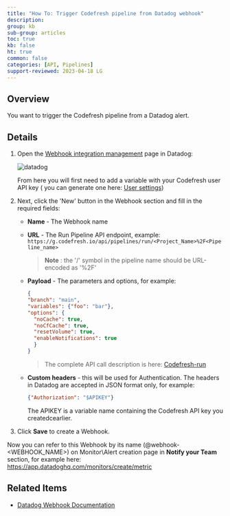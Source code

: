 ```yaml
---
title: "How To: Trigger Codefresh pipeline from Datadog webhook"
description: 
group: kb
sub-group: articles
toc: true
kb: false
ht: true
common: false
categories: [API, Pipelines]
support-reviewed: 2023-04-18 LG
---
```


## Overview

You want to trigger the Codefresh pipeline from a Datadog alert.

## Details

1. Open the [Webhook integration management](https://app.datadoghq.com/account/settings#integrations/webhooks) page in Datadog:

    ![datadog]({{site.baseurl}}/images/troubleshooting/datadog.png)

    From here you will first need to add a variable with your Codefresh user API key ( you can generate one here: [User settings](https://g.codefresh.io/user/settings))
2. Next, click the 'New' button in the Webhook section and fill in the required fields:
   * **Name** - The Webhook name
   * **URL** - The Run Pipeline API endpoint, example:
      `https://g.codefresh.io/api/pipelines/run/<Project_Name>%2F<Pipeline_name>`
      > **Note** : the '/' symbol in the pipeline name should be URL-encoded as '%2F'
   * **Payload** - The parameters and options, for example:

      ```json
      {  
      "branch": "main",  
      "variables": {"foo": "bar"},  
      "options": {  
        "noCache": true,  
        "noCfCache": true,  
        "resetVolume": true,  
        "enableNotifications": true  
        }  
      }
      ```

      > The complete API call description is here: [Codefresh-run](https://g.codefresh.io/api/#operation/pipelines-run-yaml)

   * **Custom headers** - this will be used for Authentication. The headers in Datadog are accepted in JSON format only, for example:

      ```json
      {"Authorization": "$APIKEY"}
      ```

      The APIKEY is a variable name containing the Codefresh API key you createdcearlier.

3. Click **Save** to create a Webhook.

Now you can refer to this Webhook by its name (@webhook-<WEBHOOK_NAME>) on Monitor\Alert creation page in **Notify your Team** section, for example here: <https://app.datadoghq.com/monitors/create/metric>

## Related Items

* [Datadog Webhook Documentation](https://docs.datadoghq.com/integrations/webhooks/)
